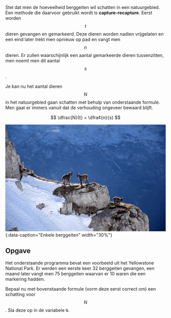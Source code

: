 Stel dat men de hoeveelheid berggeiten wil schatten in een natuurgebied. Een methode die daarvoor gebruikt wordt is **capture-recapture**. Eerst worden $$t$$ dieren gevangen en gemarkeerd. Deze dieren worden nadien vrijgelaten en een eind later trekt men opnieuw op pad en vangt men $$n$$ dieren. Er zullen waarschijnlijk een aantal gemarkeerde dieren tussenzitten, men noemt men dit aantal $$s$$. 

Je kan nu het aantal dieren $$N$$ in het natuurgebied gaan schatten met behulp van onderstaande formule. Men gaat er immers vanuit dat de verhouding ongeveer bewaard blijft.

$$
    \dfrac{N}{t} = \dfra¢{n}{s}
$$

![Enkele berggeiten](media/medena-rosa.jpg "Foto door Medena Rosa op Unsplash"){:data-caption="Enkele berggeiten" width="30%"}

## Opgave
Het onderstaande programma bevat een voorbeeld uit het Yellowstone National Park. Er werden een eerste keer 32 berggeiten gevangen, een maand later vangt men 75 berggeiten waarvan er 10 waren die een markering hadden.

Bepaal nu met bovenstaande formule (vorm deze eerst correct om) een schatting voor $$N$$. Sla deze op in de variabele `N`.

